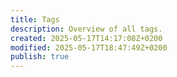 ```yaml
---
title: Tags
description: Overview of all tags.
created: 2025-05-17T14:17:08Z+0200
modified: 2025-05-17T18:47:49Z+0200
publish: true
---
```

